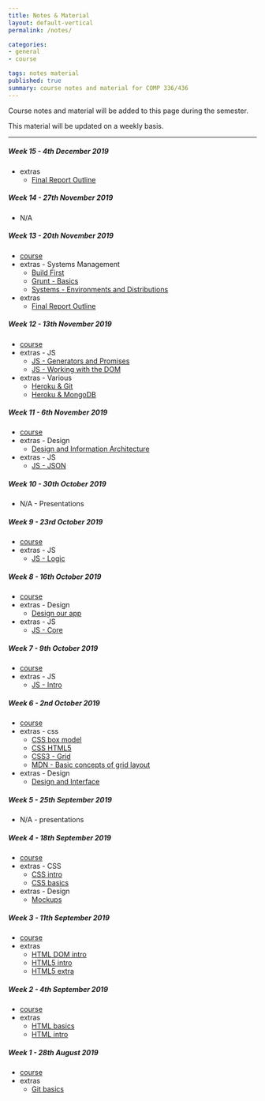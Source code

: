 ```yaml
---
title: Notes & Material
layout: default-vertical
permalink: /notes/

categories:
- general
- course

tags: notes material
published: true
summary: course notes and material for COMP 336/436
---
```


Course notes and material will be added to this page during the semester.

This material will be updated on a weekly basis.

***

##### Week 15 - 4th December 2019
  * extras
    * [Final Report Outline](/assets/docs/extras/comp436-final-report-outline-2019.pdf)

##### Week 14 - 27th November 2019
  * N/A

##### Week 13 - 20th November 2019
  * [course](/assets/docs/2019/comp436-week13.pdf)
  * extras - Systems Management
	  * [Build First](/assets/docs/extras/systems-mgmt/notes-build-first.pdf)
	  * [Grunt - Basics](/assets/docs/extras/systems-mgmt/notes-grunt-basics.pdf)
	  * [Systems - Environments and Distributions](/assets/docs/extras/systems-mgmt/notes-system-env-dist.pdf)
  * extras
    * [Final Report Outline](/assets/docs/extras/comp436-final-report-outline-2019.pdf)

##### Week 12 - 13th November 2019
  * [course](/assets/docs/2019/comp436-week12.pdf)
  * extras - JS
	  * [JS - Generators and Promises](/assets/docs/extras/js/js-generators-promises.pdf)
	  * [JS - Working with the DOM](/assets/docs/extras/js/notes-js-dom.pdf)
  * extras - Various
	  * [Heroku & Git](/assets/docs/extras/various/git-heroku-setup.pdf)
	  * [Heroku & MongoDB](/assets/docs/extras/various/heroku-mongodb-setup.pdf)

##### Week 11 - 6th November 2019
  * [course](/assets/docs/2019/comp436-week11.pdf)
  * extras - Design
    * [Design and Information Architecture](/assets/docs/extras/design/design-information-architecture.pdf)
  * extras - JS
	  * [JS - JSON](/assets/docs/extras/js/js-json.pdf)

##### Week 10 - 30th October 2019
  * N/A - Presentations

##### Week 9 - 23rd October 2019
  * [course](/assets/docs/2019/comp436-week9.pdf)
  * extras - JS
	  * [JS - Logic](/assets/docs/extras/js/js-logic.pdf)

##### Week 8 - 16th October 2019
  * [course](/assets/docs/2019/comp436-week8.pdf)
  * extras - Design
    * [Design our app](/assets/docs/extras/design/design-our-app.pdf)
  * extras - JS
    * [JS - Core](/assets/docs/extras/js/js-core.pdf)

##### Week 7 - 9th October 2019
  * [course](/assets/docs/2019/comp436-week7.pdf)
  * extras - JS
    * [JS - Intro](/assets/docs/extras/js/js-intro.pdf)

##### Week 6 - 2nd October 2019
  * [course](/assets/docs/2019/comp436-week6.pdf)
  * extras - css
	  * [CSS box model](/assets/docs/extras/css/css-box-model.pdf)
    * [CSS HTML5](/assets/docs/extras/css/css-html5.pdf)
    * [CSS3 - Grid](/assets/docs/extras/css/css-grid.pdf)
    * [MDN - Basic concepts of grid layout](/assets/docs/extras/css/mdn-css-grid-basics.pdf)
  * extras - Design
    * [Design and Interface](/assets/docs/extras/design/design-interface-intro.pdf)

##### Week 5 - 25th September 2019
  * N/A - presentations

##### Week 4 - 18th September 2019
  * [course](/assets/docs/2019/comp436-week4.pdf)
  * extras - CSS
    * [CSS intro](/assets/docs/extras/css/css-intro.pdf)
    * [CSS basics](/assets/docs/extras/css/css-basics.pdf)
  * extras - Design
    * [Mockups](/assets/docs/extras/design/design-mockups.pdf)

##### Week 3 - 11th September 2019
  * [course](/assets/docs/2019/comp436-week3.pdf)
  * extras
    * [HTML DOM intro](/assets/docs/extras/html/html-dom-intro.pdf)
    * [HTML5 intro](/assets/docs/extras/html5/html5-intro.pdf)
    * [HTML5 extra](/assets/docs/extras/html5/html5-extra.pdf)

##### Week 2 - 4th September 2019
  * [course](/assets/docs/2019/comp436-week2.pdf)
  * extras
    * [HTML basics](/assets/docs/extras/html/html-basics.pdf)
    * [HTML intro](/assets/docs/extras/html/html-intro.pdf)

##### Week 1 - 28th August 2019
  * [course](/assets/docs/2019/comp436-week1.pdf)
  * extras
    * [Git basics](/assets/docs/extras/git-basics.pdf)